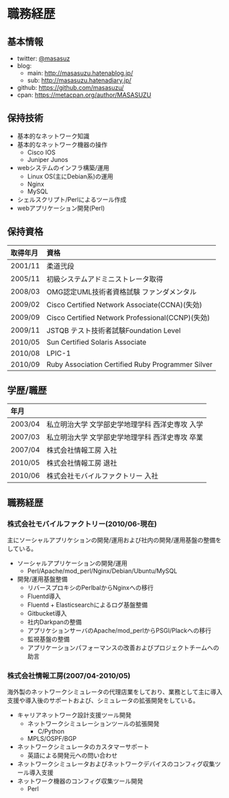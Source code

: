 # 職務経歴

## 基本情報

- twitter: [@masasuz](https://twitter.com/masasuz)
- blog:
  - main: http://masasuzu.hatenablog.jp/
  - sub: http://masasuzu.hatenadiary.jp/
- github: https://github.com/masasuzu/
- cpan: https://metacpan.org/author/MASASUZU

## 保持技術

- 基本的なネットワーク知識
- 基本的なネットワーク機器の操作
  - Cisco IOS
  - Juniper Junos
- webシステムのインフラ構築/運用
  - Linux OS(主にDebian系)の運用
  - Nginx
  - MySQL
- シェルスクリプト/Perlによるツール作成
- webアプリケーション開発(Perl)

## 保持資格

| 取得年月 |資格     |
|:---------|:--------|
| 2001/11  | 柔道弐段 |
| 2005/11  | 初級システムアドミニストレータ取得 |
| 2008/03  | OMG認定UML技術者資格試験 ファンダメンタル |
| 2009/02  | Cisco Certified Network Associate(CCNA)(失効) |
| 2009/09  | Cisco Certified Network Professional(CCNP)(失効) |
| 2009/11  | JSTQB テスト技術者試験Foundation Level |
| 2010/05  | Sun Certified Solaris Associate |
| 2010/08  | LPIC-1 |
| 2010/09  | Ruby Association Certified Ruby Programmer Silver | 

## 学歴/職歴

| 年月    |        |
|:--------|:-------|
| 2003/04 | 私立明治大学 文学部史学地理学科 西洋史専攻 入学 |
| 2007/03 | 私立明治大学 文学部史学地理学科 西洋史専攻 卒業 |
| 2007/04 | 株式会社情報工房 入社 |
| 2010/05 | 株式会社情報工房 退社 |
| 2010/06 | 株式会社モバイルファクトリー 入社 |


## 職務経歴

### 株式会社モバイルファクトリー(2010/06-現在)

主にソーシャルアプリケションの開発/運用および社内の開発/運用基盤の整備をしている。

- ソーシャルアプリケーションの開発/運用
  - Perl/Apache/mod_perl/Nginx/Debian/Ubuntu/MySQL
- 開発/運用基盤整備
  - リバースプロキシのPerlbalからNginxへの移行
  - Fluentd導入
  - Fluentd + Elasticsearchによるログ基盤整備
  - Gitbucket導入
  - 社内Darkpanの整備
  - アプリケションサーバのApache/mod_perlからPSGI/Plackへの移行
  - 監視基盤の整備
  - アプリケーションパフォーマンスの改善およびプロジェクトチームへの助言

### 株式会社情報工房(2007/04-2010/05)

海外製のネットワークシミュレータの代理店業をしており、業務として主に導入支援や導入後のサポートおよび、シミュレータの拡張開発をしている。

- キャリアネットワーク設計支援ツール開発
  - ネットワークシミュレーションツールの拡張開発
    - C/Python
  - MPLS/OSPF/BGP
- ネットワークシミュレータのカスタマーサポート
  - 英語による開発元への問い合わせ 
- ネットワークシミュレータおよびネットワークデバイスのコンフィグ収集ツール導入支援
- ネットワーク機器のコンフィグ収集ツール開発
  - Perl
